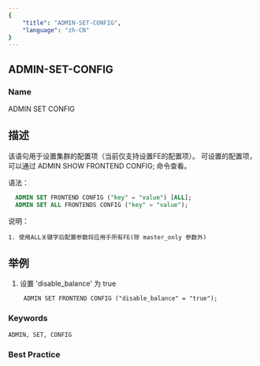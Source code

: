 ```yaml
---
{
    "title": "ADMIN-SET-CONFIG",
    "language": "zh-CN"
}
---
```


## ADMIN-SET-CONFIG

### Name

ADMIN SET CONFIG

## 描述

该语句用于设置集群的配置项（当前仅支持设置FE的配置项）。
可设置的配置项，可以通过 ADMIN SHOW FRONTEND CONFIG; 命令查看。

语法：

```sql
  ADMIN SET FRONTEND CONFIG ("key" = "value") [ALL];
  ADMIN SET ALL FRONTENDS CONFIG ("key" = "value");
```

说明：  
  
    1. 使用ALL关键字后配置参数将应用于所有FE(除 master_only 参数外)
    
## 举例

1. 设置 'disable_balance' 为 true

        ADMIN SET FRONTEND CONFIG ("disable_balance" = "true");

### Keywords

    ADMIN, SET, CONFIG

### Best Practice

